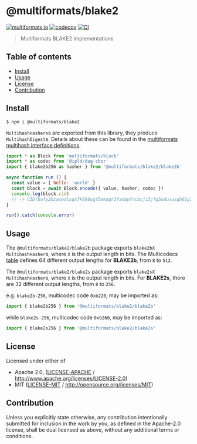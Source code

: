 # @multiformats/blake2 <!-- omit in toc -->

[![multiformats.io](https://img.shields.io/badge/project-IPFS-blue.svg?style=flat-square)](http://multiformats.io)
[![codecov](https://img.shields.io/codecov/c/github/multiformats/js-blake2.svg?style=flat-square)](https://codecov.io/gh/multiformats/js-blake2)
[![CI](https://img.shields.io/github/actions/workflow/status/multiformats/js-blake2/js-test-and-release.yml?branch=master\&style=flat-square)](https://github.com/multiformats/js-blake2/actions/workflows/js-test-and-release.yml?query=branch%3Amaster)

> Multiformats BLAKE2 implementations

## Table of contents <!-- omit in toc -->

- [Install](#install)
- [Usage](#usage)
- [License](#license)
- [Contribution](#contribution)

## Install

```console
$ npm i @multiformats/blake2
```

`MultihashHashers`s are exported from this library, they produce `MultihashDigest`s. Details about these can be found in the [multiformats multihash interface definitions](https://github.com/multiformats/js-multiformats/blob/master/src/hashes/interface.ts).

```js
import * as Block from 'multiformats/block'
import * as codec from '@ipld/dag-cbor'
import { blake2b256 as hasher } from '@multiformats/blake2/blake2b'

async function run () {
  const value = { hello: 'world' }
  const block = await Block.encode({ value, hasher, codec })
  console.log(block.cid)
  // -> CID(bafy2bzacedtxqx7k666ugf5mmagr2fxmbpfncbcji5jfg5uduausgb62y3av4)
}

run().catch(console.error)
```

## Usage

The `@multiformats/blake2/blake2b` package exports `blake2bX` `MultihashHasher`s, where `X` is the output length in bits. The Multicodecs [table](https://github.com/multiformats/multicodec/blob/master/table.csv) defines 64 different output lengths for **BLAKE2b**, from `8` to `512`.

The `@multiformats/blake2/blake2s` package exports `blake2sX` `MultihashHasher`s, where `X` is the output length in bits. For **BLAKE2s**, there are 32 different output lengths, from `8` to `256`.

e.g. `blake2b-256`, multicodec code `0xb220`, may be imported as:

```js
import { blake2b256 } from '@multiformats/blake2/blake2b'
```

while `blake2s-256`, multicodec code `0xb260`, may be imported as:

```js
import { blake2s256 } from '@multiformats/blake2/blake2s'
```

## License

Licensed under either of

- Apache 2.0, ([LICENSE-APACHE](LICENSE-APACHE) / <http://www.apache.org/licenses/LICENSE-2.0>)
- MIT ([LICENSE-MIT](LICENSE-MIT) / <http://opensource.org/licenses/MIT>)

## Contribution

Unless you explicitly state otherwise, any contribution intentionally submitted for inclusion in the work by you, as defined in the Apache-2.0 license, shall be dual licensed as above, without any additional terms or conditions.
